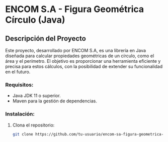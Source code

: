 # ENCOM S.A - Figura Geométrica Círculo (Java)

## Descripción del Proyecto

Este proyecto, desarrollado por ENCOM S.A, es una librería en Java diseñada para calcular propiedades geométricas de un círculo, como el área y el perímetro. El objetivo es proporcionar una herramienta eficiente y precisa para estos cálculos, con la posibilidad de extender su funcionalidad en el futuro.

### Requisitos:
- Java JDK 11 o superior.
- Maven para la gestión de dependencias.

### Instalación:
1. Clona el repositorio:
   ```bash
   git clone https://github.com/tu-usuario/encom-sa-figura-geometrica-circulo.git
